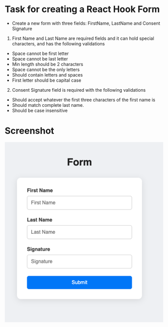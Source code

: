 # Task for creating a React Hook Form

- Create a new form with three fields: FirstName, LastName and Consent Signature
1. First Name and Last Name are required fields and it can hold special characters, and has the following validations
  - Space cannot be first letter
  - Space cannot be last letter
  - Min length should be 2 characters
  - Space cannot be the only letters
  - Should contain letters and spaces
  - First letter should be capital case
2. Consent Signature field is required with the following validations
  - Should accept whatever the first three characters of the first name is
  - Should match complete last name. 
  - Should be case insensitive

# Screenshot

![alt text](assets/Screenshot.png)